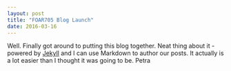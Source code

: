 ```yaml
---
layout: post
title: "FOAR705 Blog Launch"
date: 2016-03-16
---
```


Well. Finally got around to putting this blog together. Neat thing about it - powered by [Jekyll](http://jekyllrb.com) and I can use Markdown to author our posts. It actually is a lot easier than I thought it was going to be. Petra
